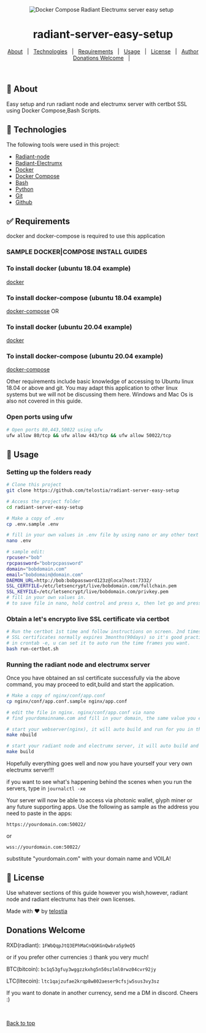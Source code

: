 <div align="center" id="top"> 
  <img src="https://raw.githubusercontent.com/docker/compose/main/logo.png" alt="Docker Compose Radiant Electrumx server easy setup" />
  &#xa0;

</div>

<h1 align="center">radiant-server-easy-setup</h1>

<p align="center">
  <a href="#dart-about">About</a> &#xa0; | &#xa0; 
  <a href="#rocket-technologies">Technologies</a> &#xa0; | &#xa0;
  <a href="#white_check_mark-requirements">Requirements</a> &#xa0; | &#xa0;
  <a href="#checkered_flag-Usage">Usage</a> &#xa0; | &#xa0;
  <a href="#memo-license">License</a> &#xa0; | &#xa0;
  <a href="https://github.com/telostia" target="_blank">Author</a>
  <a href="#memo-license">Donations Welcome</a> &#xa0; | &#xa0;
</p>

<br>

## :dart: About ##

Easy setup and run radiant node and electrumx server with certbot SSL using Docker Compose,Bash Scripts.

## :rocket: Technologies ##

The following tools were used in this project:

- [Radiant-node](https://github.com/RadiantBlockchain-Community/radiant-node)
- [Radiant-Electrumx](https://github.com/RadiantBlockchain-Community/electrumx.git)
- [Docker](https://www.docker.com/)
- [Docker Compose](https://docs.docker.com/compose/overview/)
- [Bash](https://devhints.io/bash)
- [Python](https://www.python.org/)
- [Git](https://git-scm.com/)
- [Github](https://github.com)

## :white_check_mark: Requirements ##
  docker and docker-compose is required to use this application

### SAMPLE DOCKER|COMPOSE INSTALL GUIDES ###

### To install docker (ubuntu 18.04 example) ###
[docker](https://www.digitalocean.com/community/tutorials/how-to-install-and-use-docker-on-ubuntu-18-04)

### To install docker-compose (ubuntu 18.04 example) ###
[docker-compose](https://www.digitalocean.com/community/tutorials/how-to-install-docker-compose-on-ubuntu-18-04)
  OR
### To install docker (ubuntu 20.04 example) ###
[docker](https://www.digitalocean.com/community/tutorials/how-to-install-and-use-docker-on-ubuntu-20-04)

### To install docker-compose (ubuntu 20.04 example) ###
[docker-compose](https://www.digitalocean.com/community/tutorials/how-to-install-docker-compose-on-ubuntu-20-04)
  
  Other requirements include basic knowledge of accessing to Ubuntu linux 18.04 or above and git. You may adapt this application to other linux systems but
  we will not be discussing them here. Windows and Mac Os is also not covered in this guide.

### Open ports using ufw ###
```bash
# Open ports 80,443,50022 using ufw
ufw allow 80/tcp && ufw allow 443/tcp && ufw allow 50022/tcp
```

## :checkered_flag: Usage ##

### Setting up the folders ready ###
```bash
# Clone this project
git clone https://github.com/telostia/radiant-server-easy-setup
```

```bash
# Access the project folder
cd radiant-server-easy-setup
```

```bash
# Make a copy of .env 
cp .env.sample .env
```

```bash
# fill in your own values in .env file by using nano or any other text editor of your choice.
nano .env

# sample edit:
rpcuser="bob"
rpcpassword="bobrpcpassword"
domain="bobdomain.com"
email="bobdomain@domain.com"
DAEMON_URL=http://bob:bobpassword123z@localhost:7332/
SSL_CERTFILE=/etc/letsencrypt/live/bobdomain.com/fullchain.pem
SSL_KEYFILE=/etc/letsencrypt/live/bobdomain.com/privkey.pem
# fill in your own values in.
# to save file in nano, hold control and press x, then let go and press y and press enter
```

### Obtain a let's encrypto live SSL certificate via certbot ###

```bash
# Run the certbot 1st time and follow instructions on screen. 2nd times onward can be used at least once a day.
# SSL certificates normally expires 3months(90days) so it's good practices to rerun this command once every week or month or if you're proficient in 
# in crontab -e, u can set it to auto run the time frames you want.
bash run-certbot.sh
```

### Running the radiant node and electrumx server ###
  Once you have obtained an ssl certificate successfully via the above command, you may proceed to edit,build and start the application.

```bash
# Make a copy of nginx/conf/app.conf
cp nginx/conf/app.conf.sample nginx/app.conf
```

```bash
# edit the file in nginx. nginx/conf/app.conf via nano 
# find yourdomainname.com and fill in your domain, the same value you entered earlier in .env file. there should be 5 locations.
```

```bash
# start your webserver(nginx), it will auto build and run for you in the background.
make nbuild
```

```bash
# start your radiant node and electrumx server, it will auto build and run for you in the background.
make build
```

Hopefully everything goes well and now you have yourself your very own electrumx server!!!

if you want to see what's happening behind the scenes when you run the servers, type in ```journalctl -xe```

Your server will now be able to access via photonic wallet, glyph miner or any future supporting apps.
Use the following as sample as the address you need to paste in the apps:
```
https://yourdomain.com:50022/
```
or 
```
wss://yourdomain.com:50022/
```
substitute "yourdomain.com" with your domain name and VOILA!


## :memo: License ##
Use whatever sections of this guide however you wish,however, radiant node and radiant electrumx has their own licenses.

Made with :heart: by <a href="https://github.com/telostia" target="_blank">telostia</a>

## Donations Welcome ##
RXD(radiant): ```1FWbQqpJtQ3EPhMaCnQGKGnQwbra5p9eQ5```

or if you prefer other currencies :) thank you very much!

BTC(bitcoin): ```bc1q53gfuy3wggzzkxhg5n50szlml0rwz04cvr92jy```

LTC(litecoin): ```ltc1qajzufae2krqp8w802aeser9cfsjw5sus3vy3sz```

If you want to donate in another currency, send me a DM in discord. Cheers :)

&#xa0;

<a href="#top">Back to top</a>